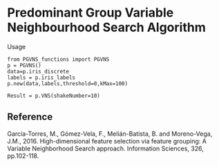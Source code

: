# Predominant Group Variable Neighbourhood Search Algorithm

Usage
```
from PGVNS_functions import PGVNS
p = PGVNS()
data=p.iris_discrete
labels = p.iris_labels
p.new(data,labels,threshold=0,kMax=100)

Result = p.VNS(shakeNumber=10)
```

**Reference**
-----------------------------------------
García-Torres, M., Gómez-Vela, F., Melián-Batista, B. and Moreno-Vega, J.M., 2016. High-dimensional feature selection via feature grouping: A Variable Neighborhood Search approach. Information Sciences, 326, pp.102-118.
